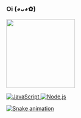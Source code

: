 ### Oi (◕ᴗ◕✿)


<div>
 
  <a href="https://github.com/rickjosee">
  <img height="180em" src="https://github-readme-stats.vercel.app/api?username=rickjosee&show_icons=true&theme=tokyonight&include_all_commits=true&count_private=true"/>

</div>

![JavaScript](https://img.shields.io/badge/-JavaScript-000000?style=for-the-badge&logo=javascript)
![Node.js](https://img.shields.io/badge/-Node.js-000000?style=for-the-badge&logo=node.js&logoColor=339933)

![Snake animation](https://github.com/rickjosee/rickjosee/blob/output/github-contribution-grid-snake.svg)
